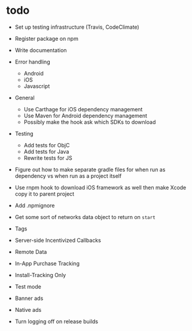 # todo

- Set up testing infrastructure (Travis, CodeClimate)
- Register package on npm

- Write documentation

- Error handling
    - Android
    - iOS
    - Javascript

- General
    - Use Carthage for iOS dependency management
    - Use Maven for Android dependency management
    - Possibly make the hook ask which SDKs to download

- Testing
    - Add tests for ObjC
    - Add tests for Java
    - Rewrite tests for JS

- Figure out how to make separate gradle files for when run as dependency vs when run as a project itself
- Use rnpm hook to download iOS framework as well then make Xcode copy it to parent project
- Add .npmignore
- Get some sort of networks data object to return on `start`
- Tags
- Server-side Incentivized Callbacks
- Remote Data
- In-App Purchase Tracking
- Install-Tracking Only
- Test mode
- Banner ads
- Native ads

- Turn logging off on release builds
